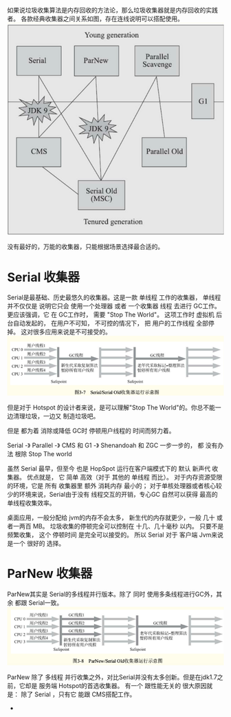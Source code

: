 如果说垃圾收集算法是内存回收的方法论，那么垃圾收集器就是内存回收的实践者。
各款经典收集器之间关系如图，存在连线说明可以搭配使用。
![img_1.png](img_1.png)

没有最好的，万能的收集器，只能根据场景选择最合适的。

# Serial 收集器
Serial是最基础、历史最悠久的收集器。这是一款 单线程 工作的收集器，
单线程 并不仅仅是 说明它只会 使用一个处理器 或者 一个收集器 线程 去进行 GC工作。
更应该强调，它 在 GC工作时， 需要 "Stop The World"。  这项工作时 虚拟机 后台自动发起的，
在用户不可知， 不可控的情况下， 把 用户的工作线程 全部停掉。 这对很多应用来说是不可接受的。
![img_2.png](img_2.png)

但是对于 Hotspot 的设计者来说，是可以理解"Stop The World"的。你总不能一边清理垃圾，一边又 制造垃圾吧。

但是 都为着 消除或降低 GC时 停顿用户线程的 时间而努力着。

Serial  -》 Parallel -》 CMS 和 G1 -》 Shenandoah 和 ZGC 
一步一步的， 都 没有办法 根除 Stop The world


虽然 Serial 最早，但至今 也是 HopSpot 运行在客户端模式下的 默认  新声代  收集器。
优点就是， 它 简单 高效（对于 其他的 单线程 而比）。
对于内存资源受限的环境，它是 所有 收集器里 额外 消耗内存 最小的；
对于单核处理器或者核心较少的环境来说，Serial由于没有 线程交互的开销，专心GC 自然可以获得 最高的 单线程收集效率。

桌面应用，一般分配给 jvm的内存不会太多， 新生代的内存就更少，一般 几十 或者一两百 MB。 垃圾收集的停顿完全可以控制在 十几、几十毫秒
以内。 只要不是频繁收集， 这个 停顿时间 是完全可以接受的。
所以  Serial 对于 客户端 Jvm来说 是一个 很好的 选择。

# ParNew 收集器
ParNew其实是 Serial的多线程并行版本。除了 同时 使用多条线程进行GC外，其余 都跟 Serial一致。
![img_3.png](img_3.png)

ParNew 除了 多线程 并行收集之外，对比Serial并没有太多创新。但是在jdk1.7之前，它却是 服务端 Hotspot的首选收集器。
有一个 跟性能无关的  很大原因就是： 除了 Serial ，只有它 能跟  CMS搭配工作。

- 

